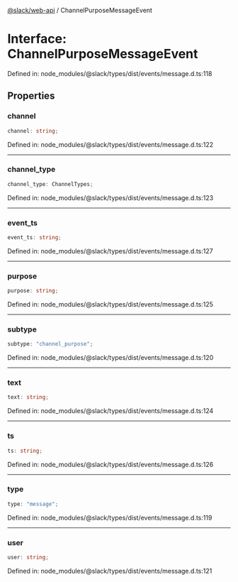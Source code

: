 [@slack/web-api](../index.md) / ChannelPurposeMessageEvent

# Interface: ChannelPurposeMessageEvent

Defined in: node\_modules/@slack/types/dist/events/message.d.ts:118

## Properties

### channel

```ts
channel: string;
```

Defined in: node\_modules/@slack/types/dist/events/message.d.ts:122

***

### channel\_type

```ts
channel_type: ChannelTypes;
```

Defined in: node\_modules/@slack/types/dist/events/message.d.ts:123

***

### event\_ts

```ts
event_ts: string;
```

Defined in: node\_modules/@slack/types/dist/events/message.d.ts:127

***

### purpose

```ts
purpose: string;
```

Defined in: node\_modules/@slack/types/dist/events/message.d.ts:125

***

### subtype

```ts
subtype: "channel_purpose";
```

Defined in: node\_modules/@slack/types/dist/events/message.d.ts:120

***

### text

```ts
text: string;
```

Defined in: node\_modules/@slack/types/dist/events/message.d.ts:124

***

### ts

```ts
ts: string;
```

Defined in: node\_modules/@slack/types/dist/events/message.d.ts:126

***

### type

```ts
type: "message";
```

Defined in: node\_modules/@slack/types/dist/events/message.d.ts:119

***

### user

```ts
user: string;
```

Defined in: node\_modules/@slack/types/dist/events/message.d.ts:121
